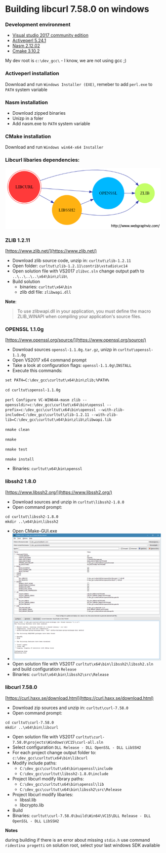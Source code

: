 ﻿# Building libcurl 7.58.0 on windows
### Development environment
* [Visual studio 2017 community edition](https://www.visualstudio.com/it/vs/community/)
* [Activeperl 5.24.1](https://www.activestate.com/activeperl)
* [Nasm 2.12.02](http://www.nasm.us/)
* [Cmake 3.10.2](https://cmake.org/)

My dev root is `c:\dev_gcc\` - I know, we are not using gcc ;)

### Activeperl installation
Download and run 	`Windows Installer (EXE)`, remeber to add `perl.exe` to `PATH` system variable

### Nasm installation
* Download zipped binaries
* Unizp in a foler
* Add nasm.exe to `PATH` system variable

### CMake installation
Download and run `Windows win64-x64 Installer`

### Libcurl libaries dependencies:

![Dependency graph](dep_graph.png)

### ZLIB 1.2.11

[https://www.zlib.net/](https://www.zlib.net/)

* Download zlib source code, unzip in: `curltut\zlib-1.2.11`
* Open folder: `curltut\zlib-1.2.11\contrib\vstudio\vc14`
* Open solution file with VS2017 `zlibvc.sln` change output path to `..\..\..\..\x64\bin\zlib\`
* Build solution
  * binaries: `curltut\x64\bin`
  * zlib ddl file: `zlibwapi.dll`

**Note**:
> To use zlibwapi.dll in your application, you must define the macro ZLIB_WINAPI when compiling your application's source files.

### OPENSSL 1.1.0g

[https://www.openssl.org/source/](https://www.openssl.org/source/)

* Download sources	`openssl-1.1.0g.tar.gz`, unizp in `curltut\openssl-1.1.0g`
* Open VS2017 x64 command prompt
* Take a look at configuration flags: `openssl-1.1.0g\INSTALL`
* Execute this commands:
```
set PATH=C:\dev_gcc\curltut\x64\bin\zlib;%PATH%

cd curltut\openssl-1.1.0g

perl Configure VC-WIN64A-masm zlib --openssldir=c:\dev_gcc\curltut\x64\bin\openssl --prefix=c:\dev_gcc\curltut\x64\bin\openssl --with-zlib-include=C:\dev_gcc\curltut\zlib-1.2.11 --with-zlib-lib=C:\dev_gcc\curltut\x64\bin\zlib\zlibwapi.lib

nmake clean

nmake

nmake test

nmake install
```
* Binaries: `curltut\x64\bin\openssl`

### libssh2 1.8.0

[https://www.libssh2.org/](https://www.libssh2.org/)

* Download sources and unzip in `curltut\libssh2-1.8.0`
* Open command prompt:
```
cd curltut\libssh2-1.8.0
mkdir ..\x64\bin\libssh2
```
* Open CMake-GUI.exe
* ![cmake_configuration](cmake.png)
* Open solution file with VS2017 `curltut\x64\bin\libssh2\libssh2.sln` and build configuration `Release`
* Binaries: `curltut\x64\bin\libssh2\src\Release`

### libcurl 7.58.0

[https://curl.haxx.se/download.html](https://curl.haxx.se/download.html)

* Download zip sources and unzip in: `curltut\curl-7.58.0`
* Open command prompt:
```
cd curltut\curl-7.58.0
mkdir ..\x64\bin\libcurl
```
* Open solution file with VS2017 `curltut\curl-7.58.0\projects\Windows\VC15\curl-all.sln`
* Select configuration `DLL Release - DLL OpenSSL - DLL LibSSH2`
* For each project change output folder to: `c:\dev_gcc\curltut\x64\bin\libcurl`
* Modify include paths:
  * `C:\dev_gcc\curltut\x64\bin\openssl\include`
  * `C:\dev_gcc\curltut\libssh2-1.8.0\include`
* Project libcurl modify library paths:
  * `C:\dev_gcc\curltut\x64\bin\openssl\lib`
  * `C:\dev_gcc\curltut\x64\bin\libssh2\src\Release`
* Project libcurl modify libaries:
  * libssl.lib
  * libcrypto.lib
* Build
* Binaries: `curltut\curl-7.58.0\build\Win64\VC15\DLL Release - DLL OpenSSL - DLL LibSSH2`

**Notes**

during building if there is an error about missing `stdio.h`
use command `ridestina progetti` on solution root, select your last windows SDK available